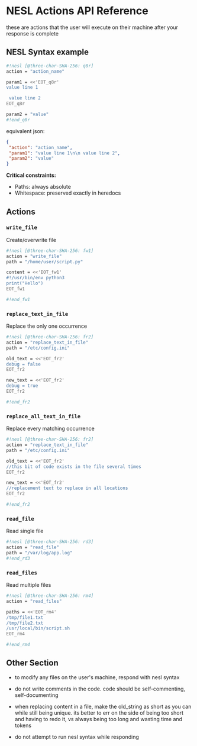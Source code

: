 # NESL Actions API Reference

these are actions that the user will execute on their machine after your response is complete

## NESL Syntax example 


```sh nesl
#!nesl [@three-char-SHA-256: q8r]
action = "action_name"

param1 = <<'EOT_q8r'
value line 1

 value line 2
EOT_q8r

param2 = "value"
#!end_q8r
```

equivalent json:

```json
{
 "action": "action_name",
 "param1": "value line 1\n\n value line 2",
 "param2": "value"
}
```

**Critical constraints:**
- Paths: always absolute
- Whitespace: preserved exactly in heredocs

## Actions

### `write_file`
Create/overwrite file
```sh nesl
#!nesl [@three-char-SHA-256: fw1]
action = "write_file"
path = "/home/user/script.py"

content = <<'EOT_fw1'
#!/usr/bin/env python3
print("Hello")
EOT_fw1

#!end_fw1
```

### `replace_text_in_file`
Replace the only one occurrence
```sh nesl
#!nesl [@three-char-SHA-256: fr2]
action = "replace_text_in_file"
path = "/etc/config.ini"

old_text = <<'EOT_fr2'
debug = false
EOT_fr2

new_text = <<'EOT_fr2'
debug = true
EOT_fr2

#!end_fr2
```

### `replace_all_text_in_file` 
Replace every matching occurrence
```sh nesl
#!nesl [@three-char-SHA-256: fr2]
action = "replace_text_in_file"
path = "/etc/config.ini"

old_text = <<'EOT_fr2'
//this bit of code exists in the file several times
EOT_fr2

new_text = <<'EOT_fr2'
//replacement text to replace in all locations
EOT_fr2

#!end_fr2
```

### `read_file` 
Read single file
```sh nesl
#!nesl [@three-char-SHA-256: rd3]
action = "read_file"
path = "/var/log/app.log"
#!end_rd3
```

### `read_files` 
Read multiple files
```sh nesl
#!nesl [@three-char-SHA-256: rm4]
action = "read_files"

paths = <<'EOT_rm4'
/tmp/file1.txt
/tmp/file2.txt
/usr/local/bin/script.sh
EOT_rm4

#!end_rm4
```

## Other Section



- to modify any files on the user's machine, respond with nesl syntax

- do not write comments in the code.  code should be self-commenting, self-documenting

- when replacing content in a file, make the old_string as short as you can while still being unique.  its better to err on the side of being too short and having to redo it, vs always being too long and wasting time and tokens

- do not attempt to run nesl syntax while responding